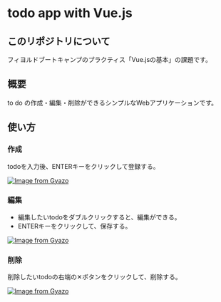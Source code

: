 # todo app with Vue.js

## このリポジトリについて
フィヨルドブートキャンプのプラクティス「Vue.jsの基本」の課題です。

## 概要
to do の作成・編集・削除ができるシンプルなWebアプリケーションです。

## 使い方
### 作成
todoを入力後、ENTERキーをクリックして登録する。

[![Image from Gyazo](https://i.gyazo.com/aeba2fc939ce06f210ea5bfcbe93bd79.gif)](https://gyazo.com/aeba2fc939ce06f210ea5bfcbe93bd79)

### 編集
- 編集したいtodoをダブルクリックすると、編集ができる。
- ENTERキーをクリックして、保存する。

[![Image from Gyazo](https://i.gyazo.com/7a5b26244676d509030c52564dd55f54.gif)](https://gyazo.com/7a5b26244676d509030c52564dd55f54)

### 削除
削除したいtodoの右端の✕ボタンをクリックして、削除する。

[![Image from Gyazo](https://i.gyazo.com/3c11e4a92645762a9db51e63c5cf3311.gif)](https://gyazo.com/3c11e4a92645762a9db51e63c5cf3311)
